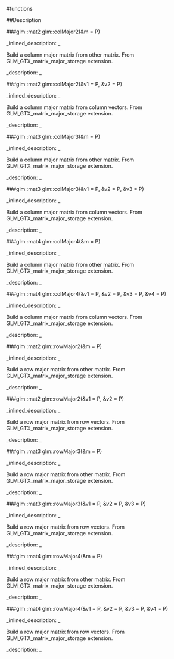 #functions


<!--
_visible: True_
_advanced: False_
-->

##Description






<!----------------------------------------------------------------------------->

###glm::mat2 glm::colMajor2(&m = P)

<!--
_syntax: glm::colMajor2(&m = P)_
_name: glm::colMajor2_
_returns: glm::mat2_
_returns_description: _
_parameters: const glm::mat2 &m=P_
_version_started: 0.10.0_
_version_deprecated: _
_summary: _
_constant: False_
_static: False_
_visible: True_
_advanced: False_
-->

_inlined_description: _

 Build a column major matrix from other matrix.
 From GLM_GTX_matrix_major_storage extension.





_description: _







<!----------------------------------------------------------------------------->

###glm::mat2 glm::colMajor2(&v1 = P, &v2 = P)

<!--
_syntax: glm::colMajor2(&v1 = P, &v2 = P)_
_name: glm::colMajor2_
_returns: glm::mat2_
_returns_description: _
_parameters: const glm::vec2 &v1=P, const glm::vec2 &v2=P_
_version_started: 0.10.0_
_version_deprecated: _
_summary: _
_constant: False_
_static: False_
_visible: True_
_advanced: False_
-->

_inlined_description: _

 Build a column major matrix from column vectors.
 From GLM_GTX_matrix_major_storage extension.





_description: _







<!----------------------------------------------------------------------------->

###glm::mat3 glm::colMajor3(&m = P)

<!--
_syntax: glm::colMajor3(&m = P)_
_name: glm::colMajor3_
_returns: glm::mat3_
_returns_description: _
_parameters: const glm::mat3 &m=P_
_version_started: 0.10.0_
_version_deprecated: _
_summary: _
_constant: False_
_static: False_
_visible: True_
_advanced: False_
-->

_inlined_description: _

 Build a column major matrix from other matrix.
 From GLM_GTX_matrix_major_storage extension.





_description: _







<!----------------------------------------------------------------------------->

###glm::mat3 glm::colMajor3(&v1 = P, &v2 = P, &v3 = P)

<!--
_syntax: glm::colMajor3(&v1 = P, &v2 = P, &v3 = P)_
_name: glm::colMajor3_
_returns: glm::mat3_
_returns_description: _
_parameters: const glm::vec3 &v1=P, const glm::vec3 &v2=P, const glm::vec3 &v3=P_
_version_started: 0.10.0_
_version_deprecated: _
_summary: _
_constant: False_
_static: False_
_visible: True_
_advanced: False_
-->

_inlined_description: _

 Build a column major matrix from column vectors.
 From GLM_GTX_matrix_major_storage extension.





_description: _







<!----------------------------------------------------------------------------->

###glm::mat4 glm::colMajor4(&m = P)

<!--
_syntax: glm::colMajor4(&m = P)_
_name: glm::colMajor4_
_returns: glm::mat4_
_returns_description: _
_parameters: const glm::mat4 &m=P_
_version_started: 0.10.0_
_version_deprecated: _
_summary: _
_constant: False_
_static: False_
_visible: True_
_advanced: False_
-->

_inlined_description: _

 Build a column major matrix from other matrix.
 From GLM_GTX_matrix_major_storage extension.





_description: _







<!----------------------------------------------------------------------------->

###glm::mat4 glm::colMajor4(&v1 = P, &v2 = P, &v3 = P, &v4 = P)

<!--
_syntax: glm::colMajor4(&v1 = P, &v2 = P, &v3 = P, &v4 = P)_
_name: glm::colMajor4_
_returns: glm::mat4_
_returns_description: _
_parameters: const glm::vec4 &v1=P, const glm::vec4 &v2=P, const glm::vec4 &v3=P, const glm::vec4 &v4=P_
_version_started: 0.10.0_
_version_deprecated: _
_summary: _
_constant: False_
_static: False_
_visible: True_
_advanced: False_
-->

_inlined_description: _

 Build a column major matrix from column vectors.
 From GLM_GTX_matrix_major_storage extension.





_description: _







<!----------------------------------------------------------------------------->

###glm::mat2 glm::rowMajor2(&m = P)

<!--
_syntax: glm::rowMajor2(&m = P)_
_name: glm::rowMajor2_
_returns: glm::mat2_
_returns_description: _
_parameters: const glm::mat2 &m=P_
_version_started: 0.10.0_
_version_deprecated: _
_summary: _
_constant: False_
_static: False_
_visible: True_
_advanced: False_
-->

_inlined_description: _

 Build a row major matrix from other matrix.
 From GLM_GTX_matrix_major_storage extension.





_description: _







<!----------------------------------------------------------------------------->

###glm::mat2 glm::rowMajor2(&v1 = P, &v2 = P)

<!--
_syntax: glm::rowMajor2(&v1 = P, &v2 = P)_
_name: glm::rowMajor2_
_returns: glm::mat2_
_returns_description: _
_parameters: const glm::vec2 &v1=P, const glm::vec2 &v2=P_
_version_started: 0.10.0_
_version_deprecated: _
_summary: _
_constant: False_
_static: False_
_visible: True_
_advanced: False_
-->

_inlined_description: _

 Build a row major matrix from row vectors.
 From GLM_GTX_matrix_major_storage extension.





_description: _







<!----------------------------------------------------------------------------->

###glm::mat3 glm::rowMajor3(&m = P)

<!--
_syntax: glm::rowMajor3(&m = P)_
_name: glm::rowMajor3_
_returns: glm::mat3_
_returns_description: _
_parameters: const glm::mat3 &m=P_
_version_started: 0.10.0_
_version_deprecated: _
_summary: _
_constant: False_
_static: False_
_visible: True_
_advanced: False_
-->

_inlined_description: _

 Build a row major matrix from other matrix.
 From GLM_GTX_matrix_major_storage extension.





_description: _







<!----------------------------------------------------------------------------->

###glm::mat3 glm::rowMajor3(&v1 = P, &v2 = P, &v3 = P)

<!--
_syntax: glm::rowMajor3(&v1 = P, &v2 = P, &v3 = P)_
_name: glm::rowMajor3_
_returns: glm::mat3_
_returns_description: _
_parameters: const glm::vec3 &v1=P, const glm::vec3 &v2=P, const glm::vec3 &v3=P_
_version_started: 0.10.0_
_version_deprecated: _
_summary: _
_constant: False_
_static: False_
_visible: True_
_advanced: False_
-->

_inlined_description: _

 Build a row major matrix from row vectors.
 From GLM_GTX_matrix_major_storage extension.





_description: _







<!----------------------------------------------------------------------------->

###glm::mat4 glm::rowMajor4(&m = P)

<!--
_syntax: glm::rowMajor4(&m = P)_
_name: glm::rowMajor4_
_returns: glm::mat4_
_returns_description: _
_parameters: const glm::mat4 &m=P_
_version_started: 0.10.0_
_version_deprecated: _
_summary: _
_constant: False_
_static: False_
_visible: True_
_advanced: False_
-->

_inlined_description: _

 Build a row major matrix from other matrix.
 From GLM_GTX_matrix_major_storage extension.





_description: _







<!----------------------------------------------------------------------------->

###glm::mat4 glm::rowMajor4(&v1 = P, &v2 = P, &v3 = P, &v4 = P)

<!--
_syntax: glm::rowMajor4(&v1 = P, &v2 = P, &v3 = P, &v4 = P)_
_name: glm::rowMajor4_
_returns: glm::mat4_
_returns_description: _
_parameters: const glm::vec4 &v1=P, const glm::vec4 &v2=P, const glm::vec4 &v3=P, const glm::vec4 &v4=P_
_version_started: 0.10.0_
_version_deprecated: _
_summary: _
_constant: False_
_static: False_
_visible: True_
_advanced: False_
-->

_inlined_description: _

 Build a row major matrix from row vectors.
 From GLM_GTX_matrix_major_storage extension.





_description: _







<!----------------------------------------------------------------------------->

